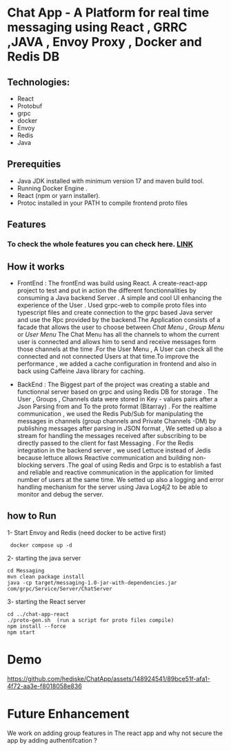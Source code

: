 # Chat App - A Platform for real time messaging using React , GRRC ,JAVA , Envoy Proxy , Docker and Redis DB

## Technologies:
- React 
- Protobuf
- grpc
- docker
- Envoy
- Redis
- Java

## Prerequities 
- Java JDK installed with minimum version 17 and maven build tool.
- Running Docker Engine .
- React (npm or yarn installer).
- Protoc installed in your PATH to compile frontend proto files

## Features 
### To check the whole features you can check here. [LINK](/Messagery/Readme.md)

## How it works
- FrontEnd :
The frontEnd was build using React. A create-react-app project to test and put in action the different fonctionnalities by consuming a Java backend Server . A simple and cool UI enhancing the experience of the User .
Used grpc-web to compile  proto files into typescript files and create connection to the grpc based Java server and use the Rpc provided by the backend.The Application consists of a facade that allows the user to choose between *Chat Menu* , *Group Menu* or *User Menu* 
The Chat Menu has all the channels to whom the current user is connected and allows him to send and receive messages form those channels at the time .For the User Menu , A User can check all the connected and not connected Users at that time.To improve the performance , we added a cache configuration in frontend and also in back using Caffeine Java library for caching.

- BackEnd :
The Biggest part of the project was creating a stable and functionnal server based on grpc and using Redis DB for storage . The User , Groups , Channels data were stored in Key - values pairs after a Json Parsing from and To the proto format (Bitarray) . For the realtime communication , we used the Redis Pub/Sub for manipulating the messages in channels (group channels and Private Channels -DM) by publishing messages after parsing in JSON format , We setted up also a stream for handling the messages received after subscribing to be directly passed to the client for fast Messaging  . 
For the Redis integration in the backend server , we used Lettuce instead of Jedis because lettuce allows Reactive communication and building non-blocking servers .The goal of using Redis and Grpc is to establish a fast and reliable and reactive communication in the application for limited number of users at the same time.
We setted up also a logging and error handling mechanism for the server using Java Log4j2 to be able to monitor and debug the server.



## how to Run 
1- Start Envoy and Redis (need docker to be active first)
```
 docker compose up -d
 ```
2- starting the java server
```
cd Messaging
mvn clean package install 
java -cp target/messaging-1.0-jar-with-dependencies.jar com/grpc/Service/Server/ChatServer
```
3- starting the React server
```
cd ../chat-app-react
./proto-gen.sh  (run a script for proto files compile)
npm install --force
npm start
```
# Demo
https://github.com/hediske/ChatApp/assets/148924541/89bce51f-afa1-4f72-aa3e-f8018058e836

# Future Enhancement
We work on adding group features in The react app and why not secure the app by adding authentifcation ?

